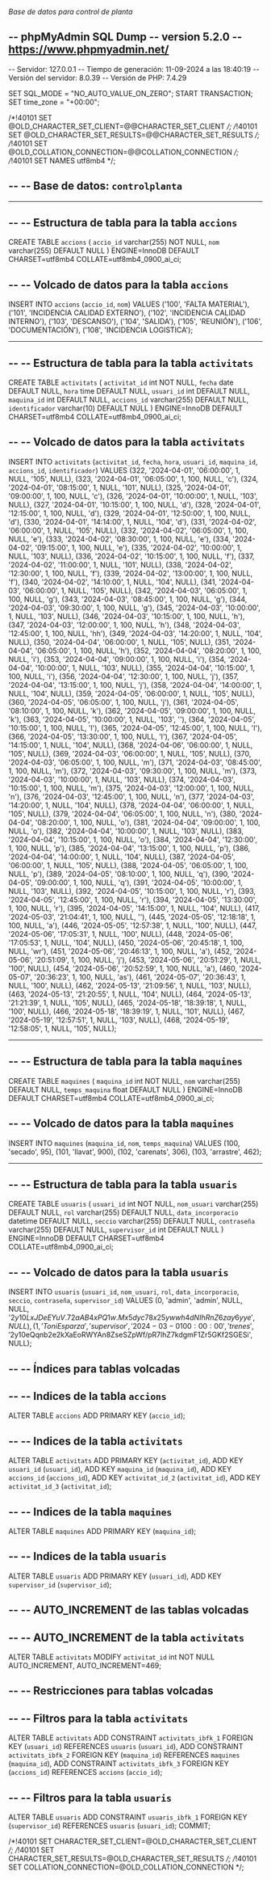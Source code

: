 *Base de datos para control de planta*

-- phpMyAdmin SQL Dump
-- version 5.2.0
-- https://www.phpmyadmin.net/
--
-- Servidor: 127.0.0.1
-- Tiempo de generación: 11-09-2024 a las 18:40:19
-- Versión del servidor: 8.0.39
-- Versión de PHP: 7.4.29

SET SQL_MODE = "NO_AUTO_VALUE_ON_ZERO";
START TRANSACTION;
SET time_zone = "+00:00";


/*!40101 SET @OLD_CHARACTER_SET_CLIENT=@@CHARACTER_SET_CLIENT */;
/*!40101 SET @OLD_CHARACTER_SET_RESULTS=@@CHARACTER_SET_RESULTS */;
/*!40101 SET @OLD_COLLATION_CONNECTION=@@COLLATION_CONNECTION */;
/*!40101 SET NAMES utf8mb4 */;

--
-- Base de datos: `controlplanta`
--

-- --------------------------------------------------------

--
-- Estructura de tabla para la tabla `accions`
--

CREATE TABLE `accions` (
  `accio_id` varchar(255) NOT NULL,
  `nom` varchar(255) DEFAULT NULL
) ENGINE=InnoDB DEFAULT CHARSET=utf8mb4 COLLATE=utf8mb4_0900_ai_ci;

--
-- Volcado de datos para la tabla `accions`
--

INSERT INTO `accions` (`accio_id`, `nom`) VALUES
('100', 'FALTA MATERIAL'),
('101', 'INCIDENCIA CALIDAD EXTERNO'),
('102', 'INCIDENCIA CALIDAD INTERNO'),
('103', 'DESCANSO'),
('104', 'SALIDA'),
('105', 'REUNIÓN'),
('106', 'DOCUMENTACIÓN'),
('108', 'INCIDENCIA LOGISTICA');

-- --------------------------------------------------------

--
-- Estructura de tabla para la tabla `activitats`
--

CREATE TABLE `activitats` (
  `activitat_id` int NOT NULL,
  `fecha` date DEFAULT NULL,
  `hora` time DEFAULT NULL,
  `usuari_id` int DEFAULT NULL,
  `maquina_id` int DEFAULT NULL,
  `accions_id` varchar(255) DEFAULT NULL,
  `identificador` varchar(10) DEFAULT NULL
) ENGINE=InnoDB DEFAULT CHARSET=utf8mb4 COLLATE=utf8mb4_0900_ai_ci;

--
-- Volcado de datos para la tabla `activitats`
--

INSERT INTO `activitats` (`activitat_id`, `fecha`, `hora`, `usuari_id`, `maquina_id`, `accions_id`, `identificador`) VALUES
(322, '2024-04-01', '06:00:00', 1, NULL, '105', NULL),
(323, '2024-04-01', '06:05:00', 1, 100, NULL, 'c'),
(324, '2024-04-01', '08:15:00', 1, NULL, '101', NULL),
(325, '2024-04-01', '09:00:00', 1, 100, NULL, 'c'),
(326, '2024-04-01', '10:00:00', 1, NULL, '103', NULL),
(327, '2024-04-01', '10:15:00', 1, 100, NULL, 'd'),
(328, '2024-04-01', '12:15:00', 1, 100, NULL, 'd'),
(329, '2024-04-01', '12:50:00', 1, 100, NULL, 'd'),
(330, '2024-04-01', '14:14:00', 1, NULL, '104', 'd'),
(331, '2024-04-02', '06:00:00', 1, NULL, '105', NULL),
(332, '2024-04-02', '06:05:00', 1, 100, NULL, 'e'),
(333, '2024-04-02', '08:30:00', 1, 100, NULL, 'e'),
(334, '2024-04-02', '09:15:00', 1, 100, NULL, 'e'),
(335, '2024-04-02', '10:00:00', 1, NULL, '103', NULL),
(336, '2024-04-02', '10:15:00', 1, 100, NULL, 'f'),
(337, '2024-04-02', '11:00:00', 1, NULL, '101', NULL),
(338, '2024-04-02', '12:30:00', 1, 100, NULL, 'f'),
(339, '2024-04-02', '13:00:00', 1, 100, NULL, 'f'),
(340, '2024-04-02', '14:10:00', 1, NULL, '104', NULL),
(341, '2024-04-03', '06:00:00', 1, NULL, '105', NULL),
(342, '2024-04-03', '06:05:00', 1, 100, NULL, 'g'),
(343, '2024-04-03', '08:45:00', 1, 100, NULL, 'g'),
(344, '2024-04-03', '09:30:00', 1, 100, NULL, 'g'),
(345, '2024-04-03', '10:00:00', 1, NULL, '103', NULL),
(346, '2024-04-03', '10:15:00', 1, 100, NULL, 'h'),
(347, '2024-04-03', '12:00:00', 1, 100, NULL, 'h'),
(348, '2024-04-03', '12:45:00', 1, 100, NULL, 'hh'),
(349, '2024-04-03', '14:20:00', 1, NULL, '104', NULL),
(350, '2024-04-04', '06:00:00', 1, NULL, '105', NULL),
(351, '2024-04-04', '06:05:00', 1, 100, NULL, 'h'),
(352, '2024-04-04', '08:20:00', 1, 100, NULL, 'i'),
(353, '2024-04-04', '09:00:00', 1, 100, NULL, 'i'),
(354, '2024-04-04', '10:00:00', 1, NULL, '103', NULL),
(355, '2024-04-04', '10:15:00', 1, 100, NULL, 'i'),
(356, '2024-04-04', '12:30:00', 1, 100, NULL, 'j'),
(357, '2024-04-04', '13:15:00', 1, 100, NULL, 'j'),
(358, '2024-04-04', '14:00:00', 1, NULL, '104', NULL),
(359, '2024-04-05', '06:00:00', 1, NULL, '105', NULL),
(360, '2024-04-05', '06:05:00', 1, 100, NULL, 'j'),
(361, '2024-04-05', '08:10:00', 1, 100, NULL, 'k'),
(362, '2024-04-05', '09:00:00', 1, 100, NULL, 'k'),
(363, '2024-04-05', '10:00:00', 1, NULL, '103', ''),
(364, '2024-04-05', '10:15:00', 1, 100, NULL, 'l'),
(365, '2024-04-05', '12:45:00', 1, 100, NULL, 'l'),
(366, '2024-04-05', '13:30:00', 1, 100, NULL, 'l'),
(367, '2024-04-05', '14:15:00', 1, NULL, '104', NULL),
(368, '2024-04-06', '06:00:00', 1, NULL, '105', NULL),
(369, '2024-04-03', '06:00:00', 1, NULL, '105', NULL),
(370, '2024-04-03', '06:05:00', 1, 100, NULL, 'm'),
(371, '2024-04-03', '08:45:00', 1, 100, NULL, 'm'),
(372, '2024-04-03', '09:30:00', 1, 100, NULL, 'm'),
(373, '2024-04-03', '10:00:00', 1, NULL, '103', NULL),
(374, '2024-04-03', '10:15:00', 1, 100, NULL, 'm'),
(375, '2024-04-03', '12:00:00', 1, 100, NULL, 'n'),
(376, '2024-04-03', '12:45:00', 1, 100, NULL, 'n'),
(377, '2024-04-03', '14:20:00', 1, NULL, '104', NULL),
(378, '2024-04-04', '06:00:00', 1, NULL, '105', NULL),
(379, '2024-04-04', '06:05:00', 1, 100, NULL, 'n'),
(380, '2024-04-04', '08:20:00', 1, 100, NULL, 'o'),
(381, '2024-04-04', '09:00:00', 1, 100, NULL, 'o'),
(382, '2024-04-04', '10:00:00', 1, NULL, '103', NULL),
(383, '2024-04-04', '10:15:00', 1, 100, NULL, 'o'),
(384, '2024-04-04', '12:30:00', 1, 100, NULL, 'p'),
(385, '2024-04-04', '13:15:00', 1, 100, NULL, 'p'),
(386, '2024-04-04', '14:00:00', 1, NULL, '104', NULL),
(387, '2024-04-05', '06:00:00', 1, NULL, '105', NULL),
(388, '2024-04-05', '06:05:00', 1, 100, NULL, 'p'),
(389, '2024-04-05', '08:10:00', 1, 100, NULL, 'q'),
(390, '2024-04-05', '09:00:00', 1, 100, NULL, 'q'),
(391, '2024-04-05', '10:00:00', 1, NULL, '103', NULL),
(392, '2024-04-05', '10:15:00', 1, 100, NULL, 'r'),
(393, '2024-04-05', '12:45:00', 1, 100, NULL, 'r'),
(394, '2024-04-05', '13:30:00', 1, 100, NULL, 'r'),
(395, '2024-04-05', '14:15:00', 1, NULL, '104', NULL),
(417, '2024-05-03', '21:04:41', 1, 100, NULL, ''),
(445, '2024-05-05', '12:18:18', 1, 100, NULL, 'a'),
(446, '2024-05-05', '12:57:38', 1, NULL, '100', NULL),
(447, '2024-05-06', '17:05:31', 1, NULL, '100', NULL),
(448, '2024-05-06', '17:05:53', 1, NULL, '104', NULL),
(450, '2024-05-06', '20:45:18', 1, 100, NULL, 'wr'),
(451, '2024-05-06', '20:46:13', 1, 100, NULL, '<srcript>a'),
(452, '2024-05-06', '20:51:09', 1, 100, NULL, 'j'),
(453, '2024-05-06', '20:51:29', 1, NULL, '100', NULL),
(454, '2024-05-06', '20:52:59', 1, 100, NULL, 'a'),
(460, '2024-05-07', '20:36:23', 1, 100, NULL, 'as'),
(461, '2024-05-07', '20:36:43', 1, NULL, '100', NULL),
(462, '2024-05-13', '21:09:56', 1, NULL, '103', NULL),
(463, '2024-05-13', '21:20:55', 1, NULL, '104', NULL),
(464, '2024-05-13', '21:21:39', 1, NULL, '105', NULL),
(465, '2024-05-18', '18:39:18', 1, NULL, '100', NULL),
(466, '2024-05-18', '18:39:19', 1, NULL, '101', NULL),
(467, '2024-05-19', '12:57:51', 1, NULL, '103', NULL),
(468, '2024-05-19', '12:58:05', 1, NULL, '105', NULL);

-- --------------------------------------------------------

--
-- Estructura de tabla para la tabla `maquines`
--

CREATE TABLE `maquines` (
  `maquina_id` int NOT NULL,
  `nom` varchar(255) DEFAULT NULL,
  `temps_maquina` float DEFAULT NULL
) ENGINE=InnoDB DEFAULT CHARSET=utf8mb4 COLLATE=utf8mb4_0900_ai_ci;

--
-- Volcado de datos para la tabla `maquines`
--

INSERT INTO `maquines` (`maquina_id`, `nom`, `temps_maquina`) VALUES
(100, 'secado', 95),
(101, 'llavat', 900),
(102, 'carenats', 306),
(103, 'arrastre', 462);

-- --------------------------------------------------------

--
-- Estructura de tabla para la tabla `usuaris`
--

CREATE TABLE `usuaris` (
  `usuari_id` int NOT NULL,
  `nom_usuari` varchar(255) DEFAULT NULL,
  `rol` varchar(255) DEFAULT NULL,
  `data_incorporacio` datetime DEFAULT NULL,
  `seccio` varchar(255) DEFAULT NULL,
  `contraseña` varchar(255) DEFAULT NULL,
  `supervisor_id` int DEFAULT NULL
) ENGINE=InnoDB DEFAULT CHARSET=utf8mb4 COLLATE=utf8mb4_0900_ai_ci;

--
-- Volcado de datos para la tabla `usuaris`
--

INSERT INTO `usuaris` (`usuari_id`, `nom_usuari`, `rol`, `data_incorporacio`, `seccio`, `contraseña`, `supervisor_id`) VALUES
(0, 'admin', 'admin', NULL, NULL, '$2y$10$LxJDeEYuV.72aAB4xPQ1w.Mx5dyc78x25ywwh4dNIhRnZ6zay6yye', NULL),
(1, 'Toni Esparza', 'supervisor', '2024-03-01 00:00:00', 'trenes', '$2y$10$eQqnb2e2kXaEoRWYAn8ZseSZpWf/pR7lhZ7kdgmF1Zr5GKf2SGESi', NULL);

--
-- Índices para tablas volcadas
--

--
-- Indices de la tabla `accions`
--
ALTER TABLE `accions`
  ADD PRIMARY KEY (`accio_id`);

--
-- Indices de la tabla `activitats`
--
ALTER TABLE `activitats`
  ADD PRIMARY KEY (`activitat_id`),
  ADD KEY `usuari_id` (`usuari_id`),
  ADD KEY `maquina_id` (`maquina_id`),
  ADD KEY `accions_id` (`accions_id`),
  ADD KEY `activitat_id_2` (`activitat_id`),
  ADD KEY `activitat_id_3` (`activitat_id`);

--
-- Indices de la tabla `maquines`
--
ALTER TABLE `maquines`
  ADD PRIMARY KEY (`maquina_id`);

--
-- Indices de la tabla `usuaris`
--
ALTER TABLE `usuaris`
  ADD PRIMARY KEY (`usuari_id`),
  ADD KEY `supervisor_id` (`supervisor_id`);

--
-- AUTO_INCREMENT de las tablas volcadas
--

--
-- AUTO_INCREMENT de la tabla `activitats`
--
ALTER TABLE `activitats`
  MODIFY `activitat_id` int NOT NULL AUTO_INCREMENT, AUTO_INCREMENT=469;

--
-- Restricciones para tablas volcadas
--

--
-- Filtros para la tabla `activitats`
--
ALTER TABLE `activitats`
  ADD CONSTRAINT `activitats_ibfk_1` FOREIGN KEY (`usuari_id`) REFERENCES `usuaris` (`usuari_id`),
  ADD CONSTRAINT `activitats_ibfk_2` FOREIGN KEY (`maquina_id`) REFERENCES `maquines` (`maquina_id`),
  ADD CONSTRAINT `activitats_ibfk_3` FOREIGN KEY (`accions_id`) REFERENCES `accions` (`accio_id`);

--
-- Filtros para la tabla `usuaris`
--
ALTER TABLE `usuaris`
  ADD CONSTRAINT `usuaris_ibfk_1` FOREIGN KEY (`supervisor_id`) REFERENCES `usuaris` (`usuari_id`);
COMMIT;

/*!40101 SET CHARACTER_SET_CLIENT=@OLD_CHARACTER_SET_CLIENT */;
/*!40101 SET CHARACTER_SET_RESULTS=@OLD_CHARACTER_SET_RESULTS */;
/*!40101 SET COLLATION_CONNECTION=@OLD_COLLATION_CONNECTION */;
